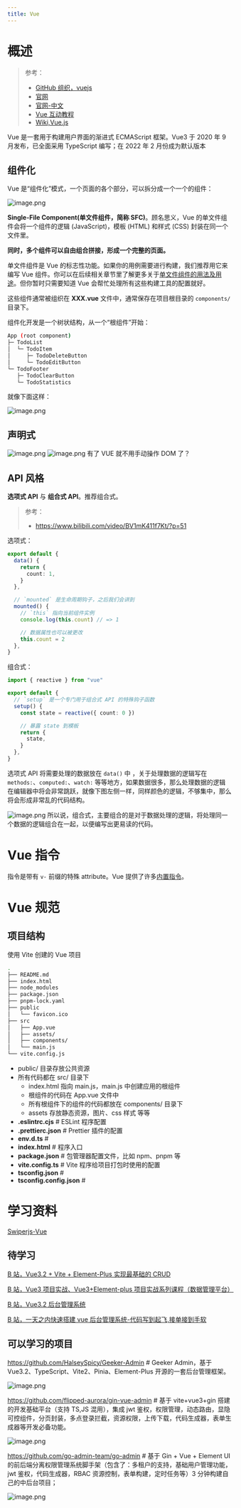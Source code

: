 ```yaml
---
title: Vue
---
```


# 概述

> 参考：
> - [GitHub 组织，vuejs](https://github.com/vuejs/)
> - [官网](https://vuejs.org/)
> - [官网-中文](https://staging-cn.vuejs.org/)
> - [Vue 互动教程](https://cn.vuejs.org/tutorial/)
> - [Wiki,Vue.js](https://en.wikipedia.org/wiki/Vue.js)

Vue 是一套用于构建用户界面的渐进式 ECMAScript 框架。Vue3 于 2020 年 9 月发布，已全面采用 TypeScript 编写；在 2022 年 2 月份成为默认版本

## 组件化

Vue 是“组件化”模式，一个页面的各个部分，可以拆分成一个一个的组件：

![image.png](https://notes-learning.oss-cn-beijing.aliyuncs.com/cye267/1651220067462-1822075c-2b85-4cf4-abd8-eebfa658e531.png)

**Single-File Component(单文件组件，简称 SFC)**。顾名思义，Vue 的单文件组件会将一个组件的逻辑 (JavaScript)，模板 (HTML) 和样式 (CSS) 封装在同一个文件里。

**同时，多个组件可以自由组合拼接，形成一个完整的页面。**

单文件组件是 Vue 的标志性功能。如果你的用例需要进行构建，我们推荐用它来编写 Vue 组件。你可以在后续相关章节里了解更多关于[单文件组件的用法及用途](https://cn.vuejs.org/guide/scaling-up/sfc.html)。但你暂时只需要知道 Vue 会帮忙处理所有这些构建工具的配置就好。

这些组件通常被组织在 **XXX.vue** 文件中，通常保存在项目根目录的 `components/` 目录下。

组件化开发是一个树状结构，从一个“根组件”开始：

```bash
App (root component)
├─ TodoList
│  └─ TodoItem
│     ├─ TodoDeleteButton
│     └─ TodoEditButton
└─ TodoFooter
   ├─ TodoClearButton
   └─ TodoStatistics
```

就像下面这样：

![image.png](https://notes-learning.oss-cn-beijing.aliyuncs.com/cye267/1666837624381-ce56eb28-5092-4e8a-a1c8-de01ed1e1f7f.png)

## 声明式

![image.png](https://notes-learning.oss-cn-beijing.aliyuncs.com/cye267/1651220139947-ac46307c-fa52-4370-b7ed-16e2ad92629a.png)
![image.png](https://notes-learning.oss-cn-beijing.aliyuncs.com/cye267/1666836325564-89bbb0d6-be23-45ea-aa56-bc7183a2eb46.png)
有了 VUE 就不用手动操作 DOM 了？

## API 风格

**选项式 API** 与 **组合式 API**。推荐组合式。

> 参考：
> - <https://www.bilibili.com/video/BV1mK411f7Kt/?p=51>

选项式：

```typescript
export default {
  data() {
    return {
      count: 1,
    }
  },

  // `mounted` 是生命周期钩子，之后我们会讲到
  mounted() {
    // `this` 指向当前组件实例
    console.log(this.count) // => 1

    // 数据属性也可以被更改
    this.count = 2
  },
}
```

组合式：

```typescript
import { reactive } from "vue"

export default {
  // `setup` 是一个专门用于组合式 API 的特殊钩子函数
  setup() {
    const state = reactive({ count: 0 })

    // 暴露 state 到模板
    return {
      state,
    }
  },
}
```

选项式 API 将需要处理的数据放在 `data()` 中 ，关于处理数据的逻辑写在 `methods:`、`computed:`、`watch:` 等等地方，如果数据很多，那么处理数据的逻辑在编辑器中将会非常跳跃，就像下图左侧一样，同样颜色的逻辑，不够集中，那么将会形成非常乱的代码结构。

![image.png](https://notes-learning.oss-cn-beijing.aliyuncs.com/cye267/1667871595181-70833fc5-41d3-48f1-954f-16c912da8749.png)
所以说，组合式，主要组合的是对于数据处理的逻辑，将处理同一个数据的逻辑组合在一起，以便编写出更易读的代码。

# Vue 指令

指令是带有 `v-` 前缀的特殊 attribute。Vue 提供了许多[内置指令](https://cn.vuejs.org/api/built-in-directives.html)。

# Vue 规范

## 项目结构

使用 Vite 创建的 Vue 项目

```bash
.
├── README.md
├── index.html
├── node_modules
├── package.json
├── pnpm-lock.yaml
├── public
│   └── favicon.ico
├── src
│   ├── App.vue
│   ├── assets/
│   ├── components/
│   └── main.js
└── vite.config.js
```

- public/ 目录存放公共资源
- 所有代码都在 src/ 目录下
  - index.html 指向 main.js，main.js 中创建应用的根组件
  - 根组件的代码在 App.vue 文件中
  - 所有根组件下的组件的代码都放在 components/ 目录下
  - assets 存放静态资源，图片、css 样式 等等
- **.eslintrc.cjs** # ESLint 程序配置
- **.prettierc.json** # Prettier 插件的配置
- **env.d.ts** #
- **index.html** # 程序入口
- **package.json** # 包管理器配置文件，比如 npm、pnpm 等
- **vite.config.ts** # Vite 程序给项目打包时使用的配置
- **tsconfig.json** #
- **tsconfig.config.json** #

# 学习资料

[Swiperjs-Vue](https://swiperjs.com/vue)

## 待学习

[B 站，Vue3.2 + Vite + Element-Plus 实现最基础的 CRUD](https://www.bilibili.com/video/BV1yV4y177jC)

[B 站，Vue3 项目实战、Vue3+Element-plus 项目实战系列课程（数据管理平台）](https://www.bilibili.com/video/BV1sP4y127Re)

[B 站，Vue3.2 后台管理系统](https://www.bilibili.com/video/BV1pq4y1c7oy)

[B 站，一天之内快速搭建 vue 后台管理系统-代码写到起飞,接单接到手软](https://www.bilibili.com/video/BV1md4y1C7wS)

## 可以学习的项目

<https://github.com/HalseySpicy/Geeker-Admin> # Geeker Admin，基于 Vue3.2、TypeScript、Vite2、Pinia、Element-Plus 开源的一套后台管理框架。

![image.png](https://notes-learning.oss-cn-beijing.aliyuncs.com/cye267/1667712440759-38351016-d3de-4246-96ce-f139fb24099c.png)

<https://github.com/flipped-aurora/gin-vue-admin> # 基于 vite+vue3+gin 搭建的开发基础平台（支持 TS,JS 混用），集成 jwt 鉴权，权限管理，动态路由，显隐可控组件，分页封装，多点登录拦截，资源权限，上传下载，代码生成器，表单生成器等开发必备功能。

![image.png](https://notes-learning.oss-cn-beijing.aliyuncs.com/cye267/1667712396903-5c478114-4b5d-42c8-9caf-e301ac58f2fc.png)

<https://github.com/go-admin-team/go-admin> # 基于 Gin + Vue + Element UI 的前后端分离权限管理系统脚手架（包含了：多租户的支持，基础用户管理功能，jwt 鉴权，代码生成器，RBAC 资源控制，表单构建，定时任务等）3 分钟构建自己的中后台项目；

![image.png](https://notes-learning.oss-cn-beijing.aliyuncs.com/cye267/1667712379792-273c7485-92f4-46ed-9a98-65e745b1c8df.png)

